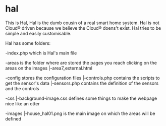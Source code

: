 # hal

This is Hal, 
Hal is the dumb cousin of a real smart home system. 
Hal is not Cloud® driven because we believe the Cloud® doens't exist.
Hal tries to be simple and easily customisable.

Hal has some folders:

-index.php		which is Hal's main file

-areas			is the folder where are stored the pages you reach clicking on 
the areas 
on the images
   |-area7_external.html

-config			stores the configuration files
   |-controls.php	contains the scripts to get the sensor's data
   |-sensors.php	contains the definition of the sensors and the controls

-css
   |-background-image.css	defines some things to make the webpage nice like an 
otter

-images
   |-house_hal01.png		is the main image on which the areas will be defined

